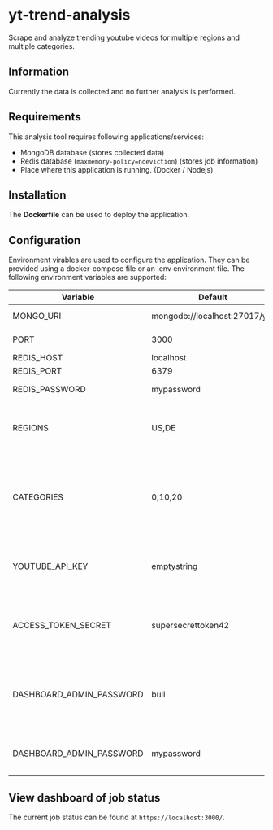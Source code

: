 # yt-trend-analysis
Scrape and analyze trending youtube videos for multiple regions and multiple categories.

## Information
Currently the data is collected and no further analysis is performed.

## Requirements
This analysis tool requires following applications/services:
- MongoDB database (stores collected data)
- Redis database (```maxmemory-policy=noeviction```) (stores job information)
- Place where this application is running. (Docker / Nodejs)
## Installation
The **Dockerfile** can be used to deploy the application.

## Configuration
Environment virables are used to configure the application. They can be provided using a docker-compose file or an .env environment file. The following environment variables are supported:
  
| Variable | Default | Description |
| --- | --- | --- |
| MONGO_URI | mongodb://localhost:27017/yta | Connect to mongodb. |
| PORT | 3000 | Application port |
| REDIS_HOST | localhost | Redis host |
| REDIS_PORT | 6379 | Redis port |
| REDIS_PASSWORD | mypassword | Redis password |
| REGIONS| US,DE | List of available regions for the youtube data api v3 |
| CATEGORIES | 0,10,20 | List of categories for the youtube data api v3 which are fetched for each region. |
| YOUTUBE_API_KEY | emptystring | Your YouTube API key used for youtube data api v3. |
| ACCESS_TOKEN_SECRET | supersecrettoken42 | The token used to create jwt for admin user of the dashboard |
| DASHBOARD_ADMIN_PASSWORD | bull | The username of the dashboard administrator (the only user) |
| DASHBOARD_ADMIN_PASSWORD | mypassword | The password of the admin user. |

## View dashboard of job status
The current job status can be found at ```https://localhost:3000/```.
